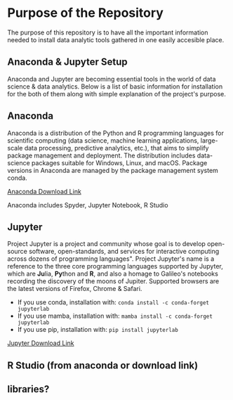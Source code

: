 # Purpose of the Repository

The purpose of this repository is to have all the important information needed to install data analytic tools gathered in one easily accesible place.

## Anaconda & Jupyter Setup

Anaconda and Jupyter are becoming essential tools in the world of data science & data analytics. Below is a list of basic information for installation for the both of them along with simple explanation of the project's purpose.

## Anaconda

Anaconda is a distribution of the Python and R programming languages for scientific computing (data science, machine learning applications, large-scale data processing, predictive analytics, etc.), that aims to simplify package management and deployment. The distribution includes data-science packages suitable for Windows, Linux, and macOS. Package versions in Anaconda are managed by the package management system conda.

[Anaconda Download Link](https://www.anaconda.com/products/individual-b)

Anaconda includes Spyder, Jupyter Notebook, R Studio

## Jupyter

Project Jupyter is a project and community whose goal is to develop open-source software, open-standards, and services for interactive computing across dozens of programming languages". Project Jupyter's name is a reference to the three core programming languages supported by Jupyter, which are **Ju**lia, **Py**thon and **R**, and also a homage to Galileo's notebooks recording the discovery of the moons of Jupiter. Supported browsers are the latest versions of Firefox, Chrome & Safari.

* If you use conda, installation with:
`conda install -c conda-forget jupyterlab`
* If you use mamba, installation with:
`mamba install -c conda-forget jupyterlab`
* If you use pip, installation with:
`pip install jupyterlab`

[Jupyter Download Link](https://jupyter.org/)

## R Studio  (from anaconda or download link)
## libraries?
